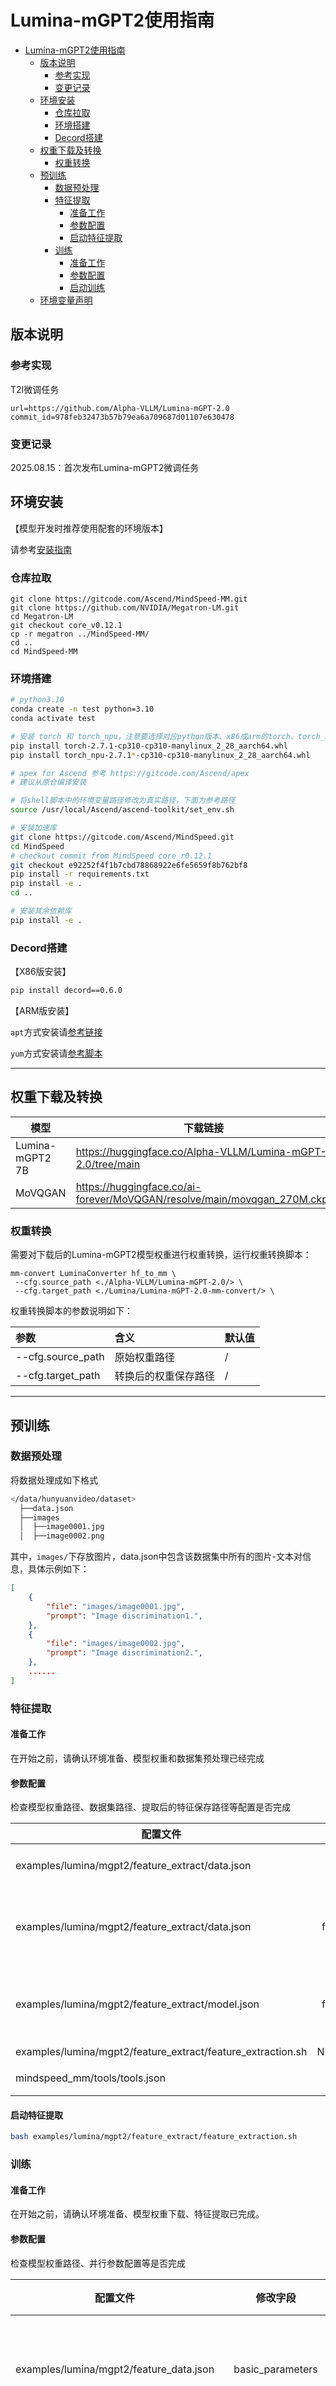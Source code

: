 # Lumina-mGPT2使用指南

- [Lumina-mGPT2使用指南](#Lumina-mGPT2使用指南)
  - [版本说明](#版本说明)
    - [参考实现](#参考实现)
    - [变更记录](#变更记录)
  - [环境安装](#环境安装)
    - [仓库拉取](#仓库拉取)
    - [环境搭建](#环境搭建)
    - [Decord搭建](#decord搭建)
  - [权重下载及转换](#权重下载及转换)
    - [权重转换](#权重转换)
  - [预训练](#预训练)
    - [数据预处理](#数据预处理)
    - [特征提取](#特征提取)
      - [准备工作](#准备工作)
      - [参数配置](#参数配置)
      - [启动特征提取](#启动特征提取)
    - [训练](#训练)
      - [准备工作](#准备工作-1)
      - [参数配置](#参数配置-1)
      - [启动训练](#启动训练)
  - [环境变量声明](#环境变量声明)

## 版本说明

### 参考实现

T2I微调任务

```
url=https://github.com/Alpha-VLLM/Lumina-mGPT-2.0
commit_id=978feb32473b57b79ea6a709687d01107e630478
```

### 变更记录

2025.08.15：首次发布Lumina-mGPT2微调任务

## 环境安装

【模型开发时推荐使用配套的环境版本】

请参考[安装指南](https://gitcode.com/Ascend/MindSpeed-MM/blob/master/docs/user-guide/installation.md)

### 仓库拉取

```shell
git clone https://gitcode.com/Ascend/MindSpeed-MM.git 
git clone https://github.com/NVIDIA/Megatron-LM.git
cd Megatron-LM
git checkout core_v0.12.1
cp -r megatron ../MindSpeed-MM/
cd ..
cd MindSpeed-MM
```

### 环境搭建

```bash
# python3.10
conda create -n test python=3.10
conda activate test

# 安装 torch 和 torch_npu，注意要选择对应python版本、x86或arm的torch、torch_npu及apex包
pip install torch-2.7.1-cp310-cp310-manylinux_2_28_aarch64.whl
pip install torch_npu-2.7.1*-cp310-cp310-manylinux_2_28_aarch64.whl

# apex for Ascend 参考 https://gitcode.com/Ascend/apex
# 建议从原仓编译安装 

# 将shell脚本中的环境变量路径修改为真实路径，下面为参考路径
source /usr/local/Ascend/ascend-toolkit/set_env.sh 

# 安装加速库
git clone https://gitcode.com/Ascend/MindSpeed.git
cd MindSpeed
# checkout commit from MindSpeed core_r0.12.1
git checkout e92252f4f1b7cbd78868922e6fe5659f8b762bf8
pip install -r requirements.txt 
pip install -e .
cd ..

# 安装其余依赖库
pip install -e .
```

### Decord搭建

【X86版安装】

```bash
pip install decord==0.6.0
```

【ARM版安装】

`apt`方式安装请[参考链接](https://github.com/dmlc/decord)

`yum`方式安装请[参考脚本](https://github.com/dmlc/decord/blob/master/tools/build_manylinux2010.sh)

---

## 权重下载及转换

|   模型   |   下载链接   |
| ---- | ---- |
|   Lumina-mGPT2 7B  |   <https://huggingface.co/Alpha-VLLM/Lumina-mGPT-2.0/tree/main>   |
|  MoVQGAN  |  <https://huggingface.co/ai-forever/MoVQGAN/resolve/main/movqgan_270M.ckpt>    |

### 权重转换

需要对下载后的Lumina-mGPT2模型权重进行权重转换，运行权重转换脚本：

```shell
mm-convert LuminaConverter hf_to_mm \
 --cfg.source_path <./Alpha-VLLM/Lumina-mGPT-2.0/> \
 --cfg.target_path <./Lumina/Lumina-mGPT-2.0-mm-convert/> \
```

权重转换脚本的参数说明如下：

|参数| 含义 | 默认值 |
|:------------|:----|:----|
| --cfg.source_path | 原始权重路径 | / |
| --cfg.target_path | 转换后的权重保存路径 | / |

---

## 预训练

### 数据预处理

将数据处理成如下格式

```bash
</data/hunyuanvideo/dataset>
  ├──data.json
  ├──images
  │  ├──image0001.jpg
  │  ├──image0002.png
```

其中，`images/`下存放图片，data.json中包含该数据集中所有的图片-文本对信息，具体示例如下：

```json
[
    {
        "file": "images/image0001.jpg",
        "prompt": "Image discrimination1.",
    },
    {
        "file": "images/image0002.jpg",
        "prompt": "Image discrimination2.",
    },
    ......
]
```

### 特征提取

#### 准备工作

在开始之前，请确认环境准备、模型权重和数据集预处理已经完成

#### 参数配置

检查模型权重路径、数据集路径、提取后的特征保存路径等配置是否完成

| 配置文件                                                     |       修改字段        | 修改说明                                            |
| ------------------------------------------------------------ | :-------------------: | :-------------------------------------------------- |
| examples/lumina/mgpt2/feature_extract/data.json              |         path          | 数据集`data.json`文件的路径        |
| examples/lumina/mgpt2/feature_extract/data.json              |     from_pretrained    | 修改为下载的Lumina mGPT2权重所对应路径     |
| examples/lumina/mgpt2/feature_extract/model.json              |    from_pretrained    | 修改为下载的MoVQGAN权重所对应路径 |
| examples/lumina/mgpt2/feature_extract/feature_extraction.sh  |     NPUS_PER_NODE     | 卡数                                                |
| mindspeed_mm/tools/tools.json                                |       save_path       | 提取后的特征保存路径                                |

#### 启动特征提取

```bash
bash examples/lumina/mgpt2/feature_extract/feature_extraction.sh
```

### 训练

#### 准备工作

在开始之前，请确认环境准备、模型权重下载、特征提取已完成。

#### 参数配置

检查模型权重路径、并行参数配置等是否完成

| 配置文件                                                   |      修改字段       | 修改说明                                            |
| ---------------------------------------------------------- | :-----------------: | :-------------------------------------------------- |
| examples/lumina/mgpt2/feature_data.json        | basic_parameters   | 数据集路径，`path`配置提取后的特征的文件路径 |
| examples/lumina/mgpt2/model.json  |    vocabulary_map_path    | 词表文件路径，配置为下载的Lumina mGPT2原始权重所对应路径 |
| examples/lumina/mgpt2/pretrain.sh |       NPUS_PER_NODE        | 每个节点的卡数  |
| examples/lumina/mgpt2/pretrain.sh |       NNODES        | 节点数量  |
| examples/lumina/mgpt2/pretrain.sh |      LOAD_PATH      | 权重转换后的预训练权重路径                          |
| examples/lumina/mgpt2/pretrain.sh |      SAVE_PATH      | 训练过程中保存的权重路径                            |

【并行化配置参数说明】：

当调整模型参数或者token序列长度时，需要根据实际情况启用以下并行策略，并通过调试确定最优并行策略。

- fsdp1

  - 使用场景：在模型参数规模较大时，单卡上无法承载完整的模型，可以通过开启fsdp1降低内存。
  
  - 使能方式：`examples/lumina/mgpt2/model.json`中添加fsdp1配置信息

  - 限制条件: 该特性目前不兼容模型切分，使能该特性时，TP、PP等须设置为1
  
> ⚠️**目前未适配CP与TPSP**

#### 启动训练

```bash
bash examples/lumina/mgpt2/pretrain.sh
```

## 环境变量声明

ASCEND_SLOG_PRINT_TO_STDOUT： 是否开启日志打印， 0：关闭日志打屏，1：开启日志打屏  
ASCEND_GLOBAL_LOG_LEVEL： 设置应用类日志的日志级别及各模块日志级别，仅支持调试日志。0：对应DEBUG级别，1：对应INFO级别，2：对应WARNING级别，3：对应ERROR级别，4：对应NULL级别，不输出日志  
TASK_QUEUE_ENABLE： 用于控制开启task_queue算子下发队列优化的等级，0：关闭，1：开启Level 1优化，2：开启Level 2优化  
COMBINED_ENABLE： 设置combined标志。设置为0表示关闭此功能；设置为1表示开启，用于优化非连续两个算子组合类场景  
CPU_AFFINITY_CONF： 控制CPU端算子任务的处理器亲和性，即设定任务绑核，设置0或未设置：表示不启用绑核功能， 1：表示开启粗粒度绑核， 2：表示开启细粒度绑核  
HCCL_CONNECT_TIMEOUT:  用于限制不同设备之间socket建链过程的超时等待时间，需要配置为整数，取值范围[120,7200]，默认值为120，单位s  
PYTORCH_NPU_ALLOC_CONF： 控制缓存分配器行为  
NPUS_PER_NODE： 配置一个计算节点上使用的NPU数量
